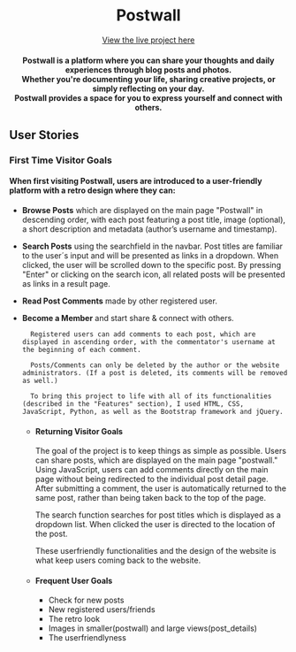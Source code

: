 <h1
  align="center" color:>Postwall
</h1>
<div align="center">
  <a
    href="https://postwall-500ee4318184.herokuapp.com/">View the live project here
  </a>
</div>

<h4 align="center">Postwall is a platform where you can share your thoughts and daily experiences through blog posts and photos. 
  <br>
  Whether you're documenting your life, sharing creative projects, or simply reflecting on your day.
  <br>
  Postwall provides a space for you to express yourself and connect with others.
</h4>


## User Stories

### First Time Visitor Goals
#### When first visiting Postwall, users are introduced to a user-friendly platform with a retro design where they can:
* <strong>Browse Posts</strong> which are displayed on the main page "Postwall" in descending order, with each post featuring a post title, image (optional), a short description and metadata (author’s username and timestamp).
  <br>
* <strong>Search Posts</strong> using the searchfield in the navbar. Post titles are familiar to the user´s input and will be presented as links in a dropdown. When clicked, the user will be scrolled down to the specific post. By pressing "Enter" or clicking on the search icon, all related posts will be presented as links in a result page.
  <br>
* <strong>Read Post Comments</strong> made by other registered user. 
  <br>
* <strong>Become a Member</strong> and start share & connect with others.
  <br>


        Registered users can add comments to each post, which are displayed in ascending order, with the commentator's username at the beginning of each comment.

        Posts/Comments can only be deleted by the author or the website administrators. (If a post is deleted, its comments will be removed as well.)

        To bring this project to life with all of its functionalities (described in the "Features" section), I used HTML, CSS, JavaScript, Python, as well as the Bootstrap framework and jQuery.

    -   #### Returning Visitor Goals

        The goal of the project is to keep things as simple as possible. Users can share posts, which are displayed on the main page "postwall." Using JavaScript, users can add   comments directly on the main page without being redirected to the individual post detail page. After submitting a comment, the user is automatically returned to the same post, rather than being taken back to the top of the page.

        The search function searches for post titles which is displayed as a dropdown list. When clicked the user is directed to the location of the post. 

        These userfriendly functionalities and the design of the website is what keep users coming back to the website. 


    -   #### Frequent User Goals

        * Check for new posts
        * New registered users/friends
        * The retro look
        * Images in smaller(postwall) and large views(post_details)
        * The userfriendlyness
